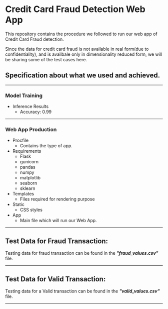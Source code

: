 # Credit Card Fraud Detection Web App

This repository contains the procedure we followed to run our web app of Credit Card Fraud detection.

Since the data for credit card fraud is not available in real form(due to confidentiality), and is availbale only in dimensionality reduced form, we will be sharing some of the test cases here.

## Specification about what we used and achieved.

***************

### Model Training

- Inference Results
    - Accuracy: 0.99

***************

### Web App Production

- Procfile
    - Contains the type of app.
- Requirements
    - Flask
    - gunicorn
    - pandas
    - numpy
    - matplotlib
    - seaborn
    - sklearn
- Templates
    - Files required for rendering purpose
- Static
    - CSS styles
- App
    - Main file which will run our Web App.

***************


## Test Data for Fraud Transaction:

Testing data for fraud transaction can be found in the ***"fraud_values.csv"*** file. 

***************

## Test Data for Valid Transaction:

Testing data for a Valid transaction can be found in the ***"valid_values.csv"*** file.

***************

